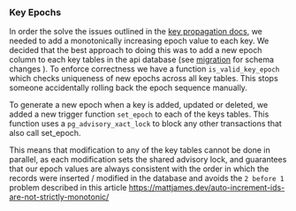 ### Key Epochs

In order the solve the issues outlined in the [key propagation docs](https://github.com/guardian/coverdrop/blob/main/docs/key_propagation.md), we needed to add a monotonically increasing epoch value to each key. We decided that the best approach to doing this was to add a new epoch column to each key tables in the api database (see [migration](https://github.com/guardian/coverdrop/blob/main/api/migrations/20240627090815_add_epoch_columns.sql) for schema changes ).
To enforce correctness we have a function `is_valid_key_epoch` which checks uniqueness of new epochs across all key tables. This stops someone accidentally rolling back the epoch sequence manually.

To generate a new epoch when a key is added, updated or deleted, we added a new trigger function `set_epoch` to each of the keys tables. This function uses a `pg_advisory_xact_lock` to block any other transactions that also call set_epoch.

This means that modification to any of the key tables cannot be done in parallel, as each modification sets the shared advisory lock, and guarantees that our epoch values are always consistent with the order in which the records were inserted / modified in the database and avoids the `2 before 1` problem described in this article https://mattjames.dev/auto-increment-ids-are-not-strictly-monotonic/
